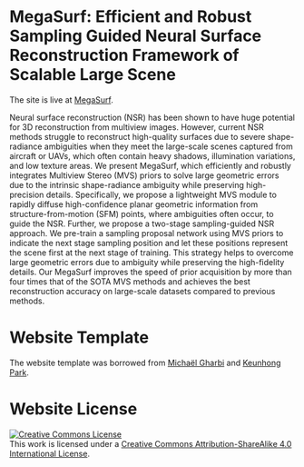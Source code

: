 # MegaSurf: Efficient and Robust Sampling Guided Neural Surface Reconstruction Framework of Scalable Large Scene

The site is live at [MegaSurf](https://megasurfnsr.github.io/).

Neural surface reconstruction (NSR) has been shown to have huge potential for 3D reconstruction from multiview images. However, current NSR methods struggle to reconstruct high-quality surfaces due to severe shape-radiance ambiguities when they meet the large-scale scenes captured from aircraft or UAVs,  which often contain heavy shadows, illumination variations, and low texture areas. We present MegaSurf, which efficiently and robustly integrates Multiview Stereo (MVS) priors to solve large geometric errors due to the intrinsic shape-radiance ambiguity while preserving high-precision details. Specifically, we propose a lightweight MVS module to rapidly diffuse high-confidence planar geometric information from structure-from-motion (SFM) points, where ambiguities often occur, to guide the NSR. Further, we propose a two-stage sampling-guided NSR approach. We pre-train a sampling proposal network using MVS priors to indicate the next stage sampling position and let these positions represent the scene first at the next stage of training. This strategy helps to overcome large geometric errors due to ambiguity while preserving the high-fidelity details. Our MegaSurf improves the speed of prior acquisition by more than four times that of the SOTA MVS methods and achieves the best reconstruction accuracy on large-scale datasets compared to previous methods.

# Website Template

The website template was borrowed from [Michaël Gharbi](http://mgharbi.com/) and [Keunhong Park](https://github.com/nerfies/nerfies.github.io).


# Website License
<a rel="license" href="http://creativecommons.org/licenses/by-sa/4.0/"><img alt="Creative Commons License" style="border-width:0" src="https://i.creativecommons.org/l/by-sa/4.0/88x31.png" /></a><br />This work is licensed under a <a rel="license" href="http://creativecommons.org/licenses/by-sa/4.0/">Creative Commons Attribution-ShareAlike 4.0 International License</a>.
